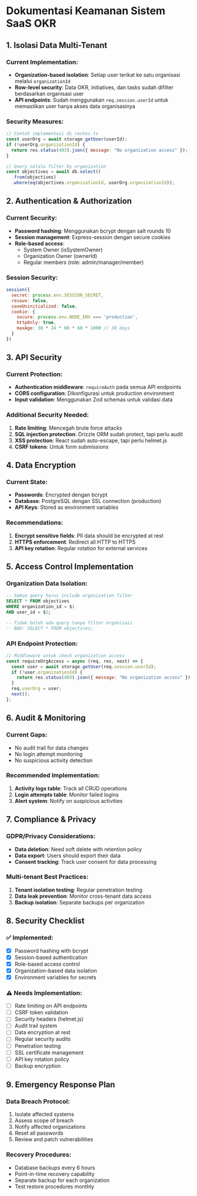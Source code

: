 # Dokumentasi Keamanan Sistem SaaS OKR

## 1. Isolasi Data Multi-Tenant

### Current Implementation:
- **Organization-based isolation**: Setiap user terikat ke satu organisasi melalui `organizationId`
- **Row-level security**: Data OKR, initiatives, dan tasks sudah difilter berdasarkan organisasi user
- **API endpoints**: Sudah menggunakan `req.session.userId` untuk memastikan user hanya akses data organisasinya

### Security Measures:
```javascript
// Contoh implementasi di routes.ts
const userOrg = await storage.getUser(userId);
if (!userOrg.organizationId) {
  return res.status(403).json({ message: "No organization access" });
}

// Query selalu filter by organization
const objectives = await db.select()
  .from(objectives)
  .where(eq(objectives.organizationId, userOrg.organizationId));
```

## 2. Authentication & Authorization

### Current Security:
- **Password hashing**: Menggunakan bcrypt dengan salt rounds 10
- **Session management**: Express-session dengan secure cookies
- **Role-based access**: 
  - System Owner (isSystemOwner)
  - Organization Owner (ownerId)
  - Regular members (role: admin/manager/member)

### Session Security:
```javascript
session({
  secret: process.env.SESSION_SECRET,
  resave: false,
  saveUninitialized: false,
  cookie: {
    secure: process.env.NODE_ENV === 'production',
    httpOnly: true,
    maxAge: 30 * 24 * 60 * 60 * 1000 // 30 days
  }
})
```

## 3. API Security

### Current Protection:
- **Authentication middleware**: `requireAuth` pada semua API endpoints
- **CORS configuration**: Dikonfigurasi untuk production environment
- **Input validation**: Menggunakan Zod schemas untuk validasi data

### Additional Security Needed:
1. **Rate limiting**: Mencegah brute force attacks
2. **SQL injection protection**: Drizzle ORM sudah protect, tapi perlu audit
3. **XSS protection**: React sudah auto-escape, tapi perlu helmet.js
4. **CSRF tokens**: Untuk form submissions

## 4. Data Encryption

### Current State:
- **Passwords**: Encrypted dengan bcrypt
- **Database**: PostgreSQL dengan SSL connection (production)
- **API Keys**: Stored as environment variables

### Recommendations:
1. **Encrypt sensitive fields**: PII data should be encrypted at rest
2. **HTTPS enforcement**: Redirect all HTTP to HTTPS
3. **API key rotation**: Regular rotation for external services

## 5. Access Control Implementation

### Organization Data Isolation:
```sql
-- Semua query harus include organization filter
SELECT * FROM objectives 
WHERE organization_id = $1 
AND user_id = $2;

-- Tidak boleh ada query tanpa filter organisasi
-- BAD: SELECT * FROM objectives;
```

### API Endpoint Protection:
```javascript
// Middleware untuk check organization access
const requireOrgAccess = async (req, res, next) => {
  const user = await storage.getUser(req.session.userId);
  if (!user.organizationId) {
    return res.status(403).json({ message: "No organization access" });
  }
  req.userOrg = user;
  next();
};
```

## 6. Audit & Monitoring

### Current Gaps:
- No audit trail for data changes
- No login attempt monitoring
- No suspicious activity detection

### Recommended Implementation:
1. **Activity logs table**: Track all CRUD operations
2. **Login attempts table**: Monitor failed logins
3. **Alert system**: Notify on suspicious activities

## 7. Compliance & Privacy

### GDPR/Privacy Considerations:
- **Data deletion**: Need soft delete with retention policy
- **Data export**: Users should export their data
- **Consent tracking**: Track user consent for data processing

### Multi-tenant Best Practices:
1. **Tenant isolation testing**: Regular penetration testing
2. **Data leak prevention**: Monitor cross-tenant data access
3. **Backup isolation**: Separate backups per organization

## 8. Security Checklist

### ✅ Implemented:
- [x] Password hashing with bcrypt
- [x] Session-based authentication
- [x] Role-based access control
- [x] Organization-based data isolation
- [x] Environment variables for secrets

### ⚠️ Needs Implementation:
- [ ] Rate limiting on API endpoints
- [ ] CSRF token validation
- [ ] Security headers (helmet.js)
- [ ] Audit trail system
- [ ] Data encryption at rest
- [ ] Regular security audits
- [ ] Penetration testing
- [ ] SSL certificate management
- [ ] API key rotation policy
- [ ] Backup encryption

## 9. Emergency Response Plan

### Data Breach Protocol:
1. Isolate affected systems
2. Assess scope of breach
3. Notify affected organizations
4. Reset all passwords
5. Review and patch vulnerabilities

### Recovery Procedures:
- Database backups every 6 hours
- Point-in-time recovery capability
- Separate backup for each organization
- Test restore procedures monthly